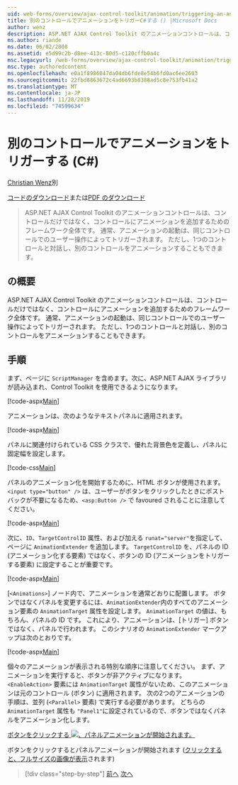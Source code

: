 ```yaml
---
uid: web-forms/overview/ajax-control-toolkit/animation/triggering-an-animation-in-another-control-cs
title: 別のコントロールでアニメーションをトリガーC#する () |Microsoft Docs
author: wenz
description: ASP.NET AJAX Control Toolkit のアニメーションコントロールは、コントロールだけではなく、コントロールにアニメーションを追加するためのフレームワーク全体です。 一般に、...
ms.author: riande
ms.date: 06/02/2008
ms.assetid: e5d99c2b-d8ee-413c-80d5-c120cffb0a4c
msc.legacyurl: /web-forms/overview/ajax-control-toolkit/animation/triggering-an-animation-in-another-control-cs
msc.type: authoredcontent
ms.openlocfilehash: e0a1f8986047da04db6fde8e54b6fd0ac6ee2603
ms.sourcegitcommit: 22fbd8863672c4ad6693b8388ad5c8e753fb41a2
ms.translationtype: MT
ms.contentlocale: ja-JP
ms.lasthandoff: 11/28/2019
ms.locfileid: "74599634"
---
```

# <a name="triggering-an-animation-in-another-control-c"></a>別のコントロールでアニメーションをトリガーする (C#)

[Christian Wenz](https://github.com/wenz)別

[コードのダウンロード](https://download.microsoft.com/download/f/9/a/f9a26acd-8df4-4484-8a18-199e4598f411/Animation8.cs.zip)または[PDF のダウンロード](https://download.microsoft.com/download/6/7/1/6718d452-ff89-4d3f-a90e-c74ec2d636a3/animation8CS.pdf)

> ASP.NET AJAX Control Toolkit のアニメーションコントロールは、コントロールだけではなく、コントロールにアニメーションを追加するためのフレームワーク全体です。 通常、アニメーションの起動は、同じコントロールでのユーザー操作によってトリガーされます。 ただし、1つのコントロールと対話し、別のコントロールをアニメーションすることもできます。

## <a name="overview"></a>の概要

ASP.NET AJAX Control Toolkit のアニメーションコントロールは、コントロールだけではなく、コントロールにアニメーションを追加するためのフレームワーク全体です。 通常、アニメーションの起動は、同じコントロールでのユーザー操作によってトリガーされます。 ただし、1つのコントロールと対話し、別のコントロールをアニメーションすることもできます。

## <a name="steps"></a>手順

まず、ページに `ScriptManager` を含めます。次に、ASP.NET AJAX ライブラリが読み込まれ、Control Toolkit を使用できるようになります。

[!code-aspx[Main](triggering-an-animation-in-another-control-cs/samples/sample1.aspx)]

アニメーションは、次のようなテキストパネルに適用されます。

[!code-aspx[Main](triggering-an-animation-in-another-control-cs/samples/sample2.aspx)]

パネルに関連付けられている CSS クラスで、優れた背景色を定義し、パネルに固定幅を設定します。

[!code-css[Main](triggering-an-animation-in-another-control-cs/samples/sample3.css)]

パネルのアニメーション化を開始するために、HTML ボタンが使用されます。 `<input type="button" />` は、ユーザーがボタンをクリックしたときにポストバックが不要になるため、`<asp:Button />` で favoured されることに注意してください。

[!code-aspx[Main](triggering-an-animation-in-another-control-cs/samples/sample4.aspx)]

次に、`ID`、`TargetControlID` 属性、および加える `runat="server"`を指定して、ページに `AnimationExtender` を追加します。 `TargetControlID` を、パネルの ID (アニメーション化する要素) ではなく、ボタンの ID (アニメーションをトリガーする要素) に設定することが重要です。

[!code-aspx[Main](triggering-an-animation-in-another-control-cs/samples/sample5.aspx)]

[`<Animations>`] ノード内で、アニメーションを通常どおりに配置します。 ボタンではなくパネルを変更するには、`AnimationExtender`内のすべてのアニメーション要素の `AnimationTarget` 属性を設定します。 `AnimationTarget` の値は、もちろん、パネルの ID です。 これにより、アニメーションは、[トリガー] ボタンではなく、パネルで行われます。 このシナリオの `AnimationExtender` マークアップは次のとおりです。

[!code-aspx[Main](triggering-an-animation-in-another-control-cs/samples/sample6.aspx)]

個々のアニメーションが表示される特別な順序に注意してください。 まず、アニメーションを実行すると、ボタンが非アクティブになります。 `<EnableAction>` 要素には `AnimationTarget` 属性がないため、このアニメーションは元のコントロール (ボタン) に適用されます。 次の2つのアニメーションの手順は、並列 (`<Parallel>` 要素) で実行する必要があります。 どちらの `AnimationTarget` 属性も `"Panel1"`に設定されているので、ボタンではなくパネルをアニメーション化します。

[ボタンをクリックする ![、パネルアニメーションが開始されます。](triggering-an-animation-in-another-control-cs/_static/image2.png)](triggering-an-animation-in-another-control-cs/_static/image1.png)

ボタンをクリックするとパネルアニメーションが開始されます ([クリックすると、フルサイズの画像が表示](triggering-an-animation-in-another-control-cs/_static/image3.png)されます)

> [!div class="step-by-step"]
> [前へ](disabling-actions-during-animation-cs.md)
> [次へ](modifying-animations-from-the-server-side-cs.md)
